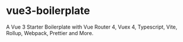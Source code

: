 # vue3-boilerplate

A Vue 3 Starter Boilerplate with Vue Router 4, Vuex 4, Typescript, Vite, Rollup, Webpack, Prettier and More.
